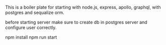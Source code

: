 This is a boiler plate for starting with node.js, express, apollo, graphql, with postgres and sequalize orm. 

before starting server make sure to create  db in postgres server and configure user correctly.

npm install 
npm run start